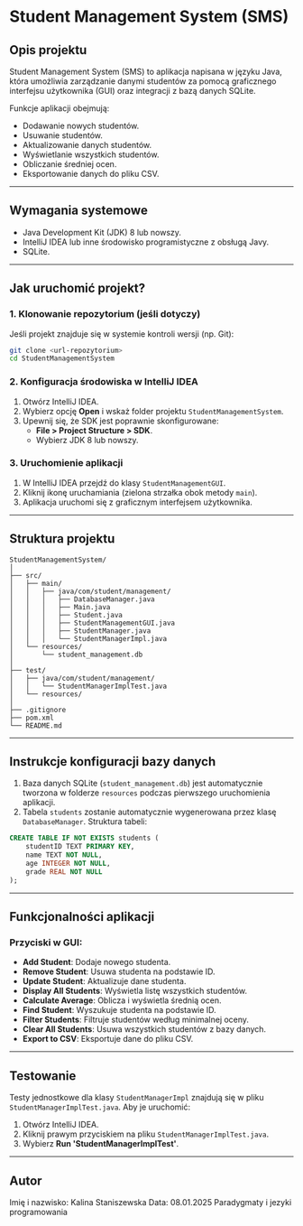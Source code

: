 # Student Management System (SMS)

## Opis projektu

Student Management System (SMS) to aplikacja napisana w języku Java, która umożliwia zarządzanie danymi studentów za pomocą graficznego interfejsu użytkownika (GUI) oraz integracji z bazą danych SQLite.

Funkcje aplikacji obejmują:
- Dodawanie nowych studentów.
- Usuwanie studentów.
- Aktualizowanie danych studentów.
- Wyświetlanie wszystkich studentów.
- Obliczanie średniej ocen.
- Eksportowanie danych do pliku CSV.

---

## Wymagania systemowe

- Java Development Kit (JDK) 8 lub nowszy.
- IntelliJ IDEA lub inne środowisko programistyczne z obsługą Javy.
- SQLite.

---

## Jak uruchomić projekt?

### 1. Klonowanie repozytorium (jeśli dotyczy)
Jeśli projekt znajduje się w systemie kontroli wersji (np. Git):
```bash
git clone <url-repozytorium>
cd StudentManagementSystem
```

### 2. Konfiguracja środowiska w IntelliJ IDEA
1. Otwórz IntelliJ IDEA.
2. Wybierz opcję **Open** i wskaż folder projektu `StudentManagementSystem`.
3. Upewnij się, że SDK jest poprawnie skonfigurowane:
    - **File > Project Structure > SDK**.
    - Wybierz JDK 8 lub nowszy.

### 3. Uruchomienie aplikacji
1. W IntelliJ IDEA przejdź do klasy `StudentManagementGUI`.
2. Kliknij ikonę uruchamiania (zielona strzałka obok metody `main`).
3. Aplikacja uruchomi się z graficznym interfejsem użytkownika.

---

## Struktura projektu

```
StudentManagementSystem/
│
├── src/
│   ├── main/
│   │   ├── java/com/student/management/
│   │   │   ├── DatabaseManager.java
│   │   │   ├── Main.java
│   │   │   ├── Student.java
│   │   │   ├── StudentManagementGUI.java
│   │   │   ├── StudentManager.java
│   │   │   └── StudentManagerImpl.java
│   └── resources/
│       └── student_management.db
│
├── test/
│   ├── java/com/student/management/
│   │   └── StudentManagerImplTest.java
│   └── resources/
│
├── .gitignore
├── pom.xml
└── README.md
```

---

## Instrukcje konfiguracji bazy danych

1. Baza danych SQLite (`student_management.db`) jest automatycznie tworzona w folderze `resources` podczas pierwszego uruchomienia aplikacji.
2. Tabela `students` zostanie automatycznie wygenerowana przez klasę `DatabaseManager`. Struktura tabeli:

```sql
CREATE TABLE IF NOT EXISTS students (
    studentID TEXT PRIMARY KEY,
    name TEXT NOT NULL,
    age INTEGER NOT NULL,
    grade REAL NOT NULL
);
```

---

## Funkcjonalności aplikacji

### Przyciski w GUI:
- **Add Student**: Dodaje nowego studenta.
- **Remove Student**: Usuwa studenta na podstawie ID.
- **Update Student**: Aktualizuje dane studenta.
- **Display All Students**: Wyświetla listę wszystkich studentów.
- **Calculate Average**: Oblicza i wyświetla średnią ocen.
- **Find Student**: Wyszukuje studenta na podstawie ID.
- **Filter Students**: Filtruje studentów według minimalnej oceny.
- **Clear All Students**: Usuwa wszystkich studentów z bazy danych.
- **Export to CSV**: Eksportuje dane do pliku CSV.

---

## Testowanie

Testy jednostkowe dla klasy `StudentManagerImpl` znajdują się w pliku `StudentManagerImplTest.java`.
Aby je uruchomić:
1. Otwórz IntelliJ IDEA.
2. Kliknij prawym przyciskiem na pliku `StudentManagerImplTest.java`.
3. Wybierz **Run 'StudentManagerImplTest'**.

---

## Autor

Imię i nazwisko: Kalina Staniszewska
Data: 08.01.2025
Paradygmaty i jezyki programowania
